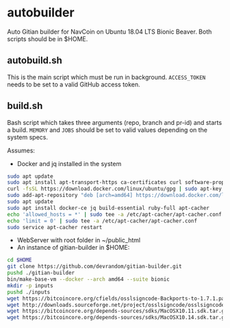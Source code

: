 # autobuilder
Auto Gitian builder for NavCoin on Ubuntu 18.04 LTS Bionic Beaver. Both scripts should be in $HOME.

## autobuild.sh
This is the main script which must be run in background. `ACCESS_TOKEN` needs to be set to a valid GitHub access token.

## build.sh
Bash script which takes three arguments (repo, branch and pr-id) and starts a build. `MEMORY` and `JOBS` should be set to valid values depending on the system specs.

Assumes:
- Docker and jq installed in the system
```bash
sudo apt update
sudo apt install apt-transport-https ca-certificates curl software-properties-common apt-cacher
curl -fsSL https://download.docker.com/linux/ubuntu/gpg | sudo apt-key add -
sudo add-apt-repository "deb [arch=amd64] https://download.docker.com/linux/ubuntu bionic stable"
sudo apt update
sudo apt install docker-ce jq build-essential ruby-full apt-cacher
echo 'allowed_hosts = *' | sudo tee -a /etc/apt-cacher/apt-cacher.conf
echo 'limit = 0' | sudo tee -a /etc/apt-cacher/apt-cacher.conf
sudo service apt-cacher restart
```
- WebServer with root folder in ~/public_html 
- An instance of gitian-builder in $HOME:
```bash
cd $HOME
git clone https://github.com/devrandom/gitian-builder.git
pushd ./gitian-builder
bin/make-base-vm --docker --arch amd64 --suite bionic
mkdir -p inputs
pushd ./inputs
wget https://bitcoincore.org/cfields/osslsigncode-Backports-to-1.7.1.patch
wget http://downloads.sourceforge.net/project/osslsigncode/osslsigncode/osslsigncode-1.7.1.tar.gz
wget https://bitcoincore.org/depends-sources/sdks/MacOSX10.11.sdk.tar.gz
wget https://bitcoincore.org/depends-sources/sdks/MacOSX10.14.sdk.tar.gz
```
